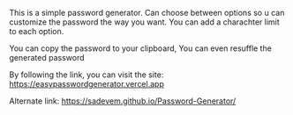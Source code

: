 This is a simple password generator.
Can choose between options so u can customize the password the way you want.
You can add a charachter limit to each option.

You can copy the password to your clipboard,
You can even resuffle the generated password

By following the link, you can visit the site:
https://easypasswordgenerator.vercel.app

Alternate link: 
https://sadevem.github.io/Password-Generator/

